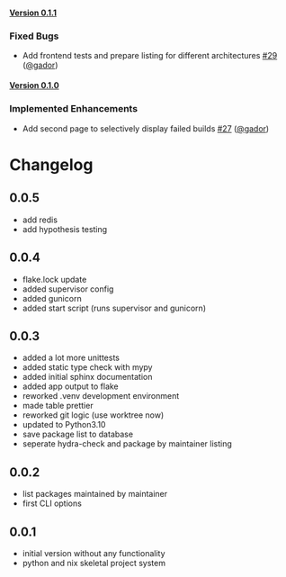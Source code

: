 #### [Version 0.1.1](https://gador/nix-check-build-merge/releases/tag/0.1.1) 
### Fixed Bugs 
- Add frontend tests and prepare listing for different architectures [#29](https://gador/nix-check-build-merge/issues/#29) ([@gador](https://github.com/@gador))
 
 #### [Version 0.1.0](https://gador/nix-check-build-merge/releases/tag/0.1.0) 
### Implemented Enhancements 
- Add second page to selectively display failed builds [#27](https://gador/nix-check-build-merge/issues/#27) ([@gador](https://github.com/@gador))
 
 # Changelog

## 0.0.5
- add redis
- add hypothesis testing

## 0.0.4
- flake.lock update
- added supervisor config
- added gunicorn
- added start script  (runs supervisor and gunicorn)

## 0.0.3
- added a lot more unittests
- added static type check with mypy
- added initial sphinx documentation
- added app output to flake
- reworked .venv development environment
- made table prettier
- reworked git logic (use worktree now)
- updated to Python3.10
- save package list to database
- seperate hydra-check and package by maintainer listing

## 0.0.2 
- list packages maintained by maintainer
- first CLI options

## 0.0.1
- initial version without any functionality
- python and nix skeletal project system

